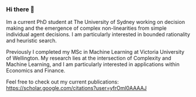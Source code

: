### Hi there 👋

Im a current PhD student at The University of Sydney working on decision making and the emergence of complex non-linearities from simple individual agent decisions.  I am particularly interested in bounded rationality and heuristic search.

Previously I completed my MSc in Machine Learning at Victoria University of Wellington. My research lies at the intersection of Complexity and Machine Learning, and I am particularly interested in applications within Economics and Finance.

Feel free to check out my current publications: https://scholar.google.com/citations?user=yfrOml0AAAAJ
